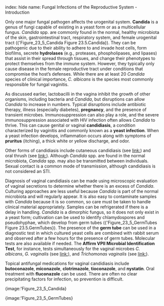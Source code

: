 index: hide
name: Fungal Infections of the Reproductive System - Introduction

Only one major fungal pathogen affects the urogenital system.  **Candida** is a genus of fungi capable of existing in a yeast form or as a multicellular fungus.  *Candida* spp. are commonly found in the normal, healthy microbiota of the skin, gastrointestinal tract, respiratory system, and female urogenital tract ({'Figure_23_5_Candida Figure 23.5.Candida}). They can be pathogenic due to their ability to adhere to and invade host cells, form biofilms, secrete  **hydrolases** (e.g., proteases, phospholipases, and lipases) that assist in their spread through tissues, and change their phenotypes to protect themselves from the immune system. However, they typically only cause disease in the female reproductive tract under conditions that compromise the host’s defenses. While there are at least 20  *Candida* species of clinical importance,  *C. albicans* is the species most commonly responsible for fungal vaginitis.

As discussed earlier, lactobacilli in the vagina inhibit the growth of other organisms, including bacteria and  *Candida*, but disruptions can allow  *Candida* to increase in numbers. Typical disruptions include antibiotic therapy, illness (especially diabetes),  **pregnancy**, and the presence of transient microbes. Immunosuppression can also play a role, and the severe immunosuppression associated with HIV infection often allows  *Candida* to thrive. This can cause genital or vaginal  **candidiasis**, a condition characterized by vaginitis and commonly known as a  **yeast infection**. When a yeast infection develops, inflammation occurs along with symptoms of  **pruritus** (itching), a thick white or yellow discharge, and odor.

Other forms of candidiasis include cutaneous candidiasis (see <link:>) and oral thrush (see <link:>). Although  *Candida* spp. are found in the normal microbiota,  *Candida* spp. may also be transmitted between individuals. Sexual contact is a common mode of transmission, although candidiasis is not considered an STI.

Diagnosis of vaginal candidiasis can be made using microscopic evaluation of vaginal secretions to determine whether there is an excess of  *Candida*. Culturing approaches are less useful because  *Candida* is part of the normal microbiota and will regularly appear. It is also easy to contaminate samples with  *Candida* because it is so common, so care must be taken to handle clinical material appropriately. Samples can be refrigerated if there is a delay in handling.  *Candida* is a dimorphic fungus, so it does not only exist in a yeast form; cultivation can be used to identify chlamydospores and pseudohyphae, which develop from germ tubes ({'Figure_23_5_GermTubes Figure 23.5.GermTubes}). The presence of the  **germ tube** can be used in a diagnostic test in which cultured yeast cells are combined with rabbit serum and observed after a few hours for the presence of germ tubes. Molecular tests are also available if needed. The  **Affirm VPII Microbial Identification Test**, for instance, tests simultaneously for the vaginal microbes  *C. albicans*,  *G. vaginalis* (see <link:>), and  *Trichomonas vaginalis* (see <link:>).

Topical antifungal medications for vaginal candidiasis include  **butoconazole**,  **miconazole**,  **clotrimazole**,  **tioconazole**, and  **nystatin**. Oral treatment with  **fluconazole** can be used. There are often no clear precipitating factors for infection, so prevention is difficult.


{image:'Figure_23_5_Candida}
        


{image:'Figure_23_5_GermTubes}
        
